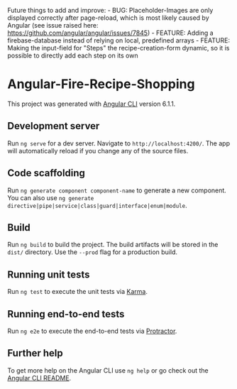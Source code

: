 
Future things to add and improve:
    - BUG: Placeholder-Images are only displayed correctly after page-reload, which is most likely caused by Angular (see issue raised here: https://github.com/angular/angular/issues/7845)
    - FEATURE: Adding a firebase-database instead of relying on local, predefined arrays
    - FEATURE: Making the input-field for "Steps" the recipe-creation-form dynamic, so it is possible to directly add each step on its own
    

# Angular-Fire-Recipe-Shopping

This project was generated with [Angular CLI](https://github.com/angular/angular-cli) version 6.1.1.

## Development server

Run `ng serve` for a dev server. Navigate to `http://localhost:4200/`. The app will automatically reload if you change any of the source files.

## Code scaffolding

Run `ng generate component component-name` to generate a new component. You can also use `ng generate directive|pipe|service|class|guard|interface|enum|module`.

## Build

Run `ng build` to build the project. The build artifacts will be stored in the `dist/` directory. Use the `--prod` flag for a production build.

## Running unit tests

Run `ng test` to execute the unit tests via [Karma](https://karma-runner.github.io).

## Running end-to-end tests

Run `ng e2e` to execute the end-to-end tests via [Protractor](http://www.protractortest.org/).

## Further help

To get more help on the Angular CLI use `ng help` or go check out the [Angular CLI README](https://github.com/angular/angular-cli/blob/master/README.md).
